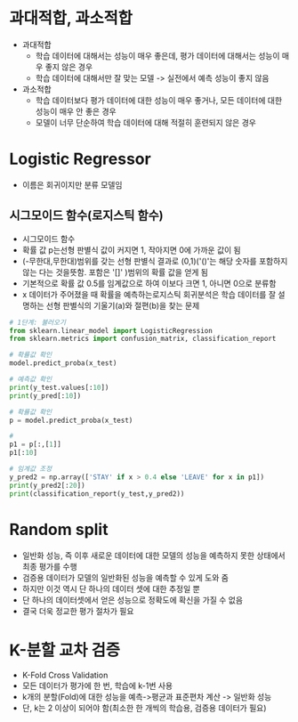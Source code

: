 
# 과대적합, 과소적합
- 과대적합
	- 학습 데이터에 대해서는 성능이 매우 좋은데, 평가 데이터에 대해서는 성능이 매우 좋지 않은 경우
	- 학습 데이터에 대해서만 잘 맞는 모델 -> 실전에서 예측 성능이 좋지 않음
- 과소적합
	- 학습 데이터보다 평가 데이터에 대한 성능이 매우 좋거나, 모든 데이터에 대한 성능이 매우 안 좋은 경우
	- 모델이 너무 단순하여 학습 데이터에 대해 적절히 훈련되지 않은 경우

# Logistic Regressor
- 이름은 회귀이지만 분류 모델임

## 시그모이드 함수(로지스틱 함수)
- 시그모이드 함수
- 확률 값 p는선형 판별식 값이 커지면 1, 작아지면 0에 가까운 값이 됨
- (-무한대,무한대)범위를 갖는 선형 판별식 결과로 (0,1)('()'는 해당 숫자를 포함하지 않는 다는 것을뜻함. 포함은 '\[]' )범위의 확률 값을 얻게 됨
- 기본적으로 확률 값 0.5를 임계값으로 하여 이보다 크면 1, 아니면 0으로 분류함
- x 데이터가 주어졌을 때 확률을 예측하는로지스틱 회귀분석은 학습 데이터를 잘 설명하는 선형 판별식의 기울기(a)와 절편(b)을 찾는 문제

```python
# 1단계: 불러오기
from sklearn.linear_model import LogisticRegression
from sklearn.metrics import confusion_matrix, classification_report
```

```python
# 확률값 확인
model.predict_proba(x_test)
```

```python
# 예측값 확인
print(y_test.values[:10])
print(y_pred[:10])

# 확률값 확인
p = model.predict_proba(x_test)

# 
p1 = p[:,[1]]
p1[:10]

# 임계값 조정
y_pred2 = np.array(['STAY' if x > 0.4 else 'LEAVE' for x in p1])
print(y_pred2[:20])
print(classification_report(y_test,y_pred2))
```


# Random split
- 일반화 성능, 즉 이후 새로운 데이터에 대한 모델의 성능을 예측하지 못한 상태에서 최종 평가를 수행
- 검증용 데이터가 모델의 일반화된 성능을 예측할 수 있게 도와 줌
- 하지만 이것 역시 단 하나의 데이터 셋에 대한 추정일 뿐
- 단 하나의 데이터셋에서 얻은 성능으로 정확도에 확신을 가질 수 없음
- 결국 더욱 정교한 평가 절차가 필요


# K-분할 교차 검증
- K-Fold Cross Validation
- 모든 데이터가 평가에 한 번, 학습에 k-1번 사용
- k개의 분할(Fold)에 대한 성능을 예측->평균과 표준편차 계산 -> 일반화 성능
- 단, k는 2 이상이 되어야 함(최소한 한 개씩의 학습용, 검증용 데이터가 필요)

